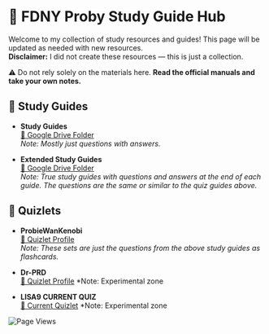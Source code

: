 # 🚒 FDNY Proby Study Guide Hub

Welcome to my collection of study resources and guides! This page will be updated as needed with new resources.  
**Disclaimer:** I did not create these resources — this is just a collection.  

⚠️ Do not rely solely on the materials here. **Read the official manuals and take your own notes.**

## 📄 Study Guides

- **Study Guides**  
  [🔗 Google Drive Folder](https://drive.google.com/drive/folders/1KdUjpUIhk5Xx2tN3zrHBtFJZqs7q0gqC?usp=share_link)  
  *Note: Mostly just questions with answers.*

- **Extended Study Guides**  
  [🔗 Google Drive Folder](https://drive.google.com/drive/folders/16lL_Vufx-rdeVvaPmDyo-TNibnBwXvw0?usp=sharing)  
  *Note: True study guides with questions and answers at the end of each guide. The questions are the same or similar to the quiz guides above.*


## 🧠 Quizlets

- **ProbieWanKenobi**  
  [🔗 Quizlet Profile](https://quizlet.com/user/ProbieWanKenobi/sets)  
  *Note: These sets are just the questions from the above study guides as flashcards.*
  
- **Dr-PRD**  
  [🔗 Quizlet Profile](https://quizlet.com/user/Dr-PRD/sets)
  *Note: Experimental zone

- **LISA9 CURRENT QUIZ**  
  [🔗 Current Quizlet](https://quizlet.com/1064344569/lisa9-flash-cards/)
  *Note: Experimental zone


![Page Views](https://hits.sh/dr-nozzle.github.io/FDNY-Study-Guides.svg)
